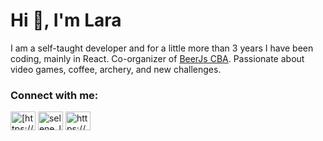 <h1 align="left">Hi 👋, I'm Lara</h1>
 
I am a self-taught developer and for a little more than 3 years I have been coding, mainly in React. Co-organizer of [BeerJs CBA](https://www.instagram.com/beerjscba/). Passionate about video games, coffee, archery, and new challenges.



<h3 align="left">Connect with me:</h3>
<p align="left">
<a href="https://dev.to/selene_l21" target="blank"><img align="center" src="https://cdn.jsdelivr.net/npm/simple-icons@3.0.1/icons/dev-dot-to.svg" alt="[https://dev.to/selene_nr](https://dev.to/selene_l21)" height="30" width="40" /></a>
<a href="https://twitter.com/selene_l21" target="blank"><img align="center" src="https://raw.githubusercontent.com/rahuldkjain/github-profile-readme-generator/master/src/images/icons/Social/twitter.svg" alt="selene_l21" height="30" width="40" /></a>
<a href="https://www.linkedin.com/in/larad%C3%ADaz/" target="blank"><img align="center" src="https://raw.githubusercontent.com/rahuldkjain/github-profile-readme-generator/master/src/images/icons/Social/linked-in-alt.svg" alt="https://www.linkedin.com/in/larad%c3%adaz/" height="30" width="40" /></a>
</p>

